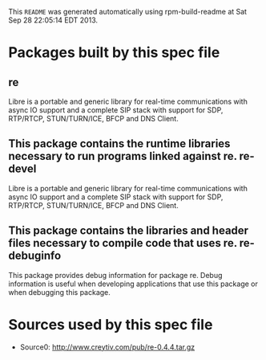 This `README` was generated automatically using rpm-build-readme at Sat Sep 28 22:05:14 EDT 2013.

Packages built by this spec file
================================

re
-------------------------------------

Libre is a portable and generic library for real-time communications with
async IO support and a complete SIP stack with support for SDP, RTP/RTCP,
STUN/TURN/ICE, BFCP and DNS Client.

This package contains the runtime libraries necessary to run programs
linked against re.
re-devel
-------------------------------------

Libre is a portable and generic library for real-time communications with
async IO support and a complete SIP stack with support for SDP, RTP/RTCP,
STUN/TURN/ICE, BFCP and DNS Client.

This package contains the libraries and header files necessary to compile
code that uses re.
re-debuginfo
-------------------------------------

This package provides debug information for package re.
Debug information is useful when developing applications that use this
package or when debugging this package.

Sources used by this spec file
==============================

- Source0: http://www.creytiv.com/pub/re-0.4.4.tar.gz

